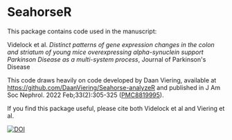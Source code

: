 # SeahorseR

This package contains code used in the manuscript:

Videlock et al. *Distinct patterns of gene expression changes in the colon and striatum of young mice overexpressing alpha-synuclein support Parkinson Disease as a multi-system process*, Journal of Parkinson's Disease

This code draws heavily on code developed by Daan Viering, available at <https://github.com/DaanViering/Seahorse-analyzeR> and published in J Am Soc Nephrol. 2022 Feb;33(2):305-325 ([PMC8819995](https://www.ncbi.nlm.nih.gov/pmc/articles/PMC8819995/)).

If you find this package useful, please cite both Videlock et al and Viering et al.




[![DOI](https://zenodo.org/badge/DOI/10.5281/zenodo.8277505.svg)](https://doi.org/10.5281/zenodo.8277505)
